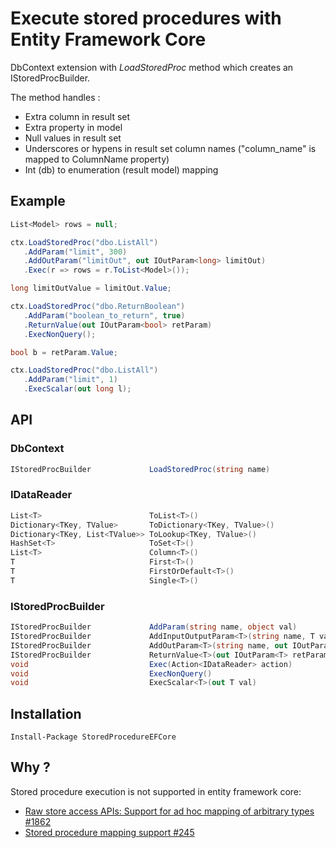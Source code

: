  # Execute stored procedures with Entity Framework Core

DbContext extension with *LoadStoredProc* method which creates
an IStoredProcBuilder.

The method handles :
- Extra column in result set
- Extra property in model
- Null values in result set
- Underscores or hypens in result set column names ("column_name" is mapped to ColumnName property)
- Int (db) to enumeration (result model) mapping

## Example

```csharp
List<Model> rows = null;

ctx.LoadStoredProc("dbo.ListAll")
   .AddParam("limit", 300)
   .AddOutParam("limitOut", out IOutParam<long> limitOut)
   .Exec(r => rows = r.ToList<Model>());

long limitOutValue = limitOut.Value;

ctx.LoadStoredProc("dbo.ReturnBoolean")
   .AddParam("boolean_to_return", true)
   .ReturnValue(out IOutParam<bool> retParam)
   .ExecNonQuery();

bool b = retParam.Value;

ctx.LoadStoredProc("dbo.ListAll")
   .AddParam("limit", 1)
   .ExecScalar(out long l);
```

## API

### DbContext
```csharp
IStoredProcBuilder             LoadStoredProc(string name)
```

### IDataReader
```csharp
List<T>                        ToList<T>()
Dictionary<TKey, TValue>       ToDictionary<TKey, TValue>()
Dictionary<TKey, List<TValue>> ToLookup<TKey, TValue>()
HashSet<T>                     ToSet<T>()
List<T>                        Column<T>()
T                              First<T>()
T                              FirstOrDefault<T>()
T                              Single<T>()
```

### IStoredProcBuilder
```csharp
IStoredProcBuilder             AddParam(string name, object val)
IStoredProcBuilder             AddInputOutputParam<T>(string name, T val, out OutParam<T> outParam)
IStoredProcBuilder             AddOutParam<T>(string name, out IOutParam<T> outParam)
IStoredProcBuilder             ReturnValue<T>(out IOutParam<T> retParam)
void                           Exec(Action<IDataReader> action)
void                           ExecNonQuery()
void                           ExecScalar<T>(out T val)
```

## Installation

` Install-Package StoredProcedureEFCore `

## Why ?

Stored procedure execution is not supported in entity framework core:
- [Raw store access APIs: Support for ad hoc mapping of arbitrary types #1862](https://github.com/aspnet/EntityFramework/issues/1862)
- [Stored procedure mapping support #245](https://github.com/aspnet/EntityFramework/issues/245)
